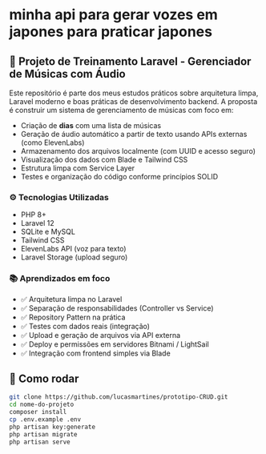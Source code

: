# minha api para gerar vozes em japones para praticar japones

## 🎵 Projeto de Treinamento Laravel - Gerenciador de Músicas com Áudio

Este repositório é parte dos meus estudos práticos sobre arquitetura limpa, Laravel moderno e boas práticas de desenvolvimento backend. A proposta é construir um sistema de gerenciamento de músicas com foco em:

- Criação de **dias** com uma lista de músicas
- Geração de áudio automático a partir de texto usando APIs externas (como ElevenLabs)
- Armazenamento dos arquivos localmente (com UUID e acesso seguro)
- Visualização dos dados com Blade e Tailwind CSS
- Estrutura limpa com Service Layer
- Testes e organização do código conforme princípios SOLID

### ⚙️ Tecnologias Utilizadas

- PHP 8+
- Laravel 12
- SQLite e MySQL
- Tailwind CSS
- ElevenLabs API (voz para texto)
- Laravel Storage (upload seguro)

### 📚 Aprendizados em foco

- ✅ Arquitetura limpa no Laravel
- ✅ Separação de responsabilidades (Controller vs Service)
- ✅ Repository Pattern na prática
- ✅ Testes com dados reais (integração)
- ✅ Upload e geração de arquivos via API externa
- ✅ Deploy e permissões em servidores Bitnami / LightSail
- ✅ Integração com frontend simples via Blade

## 🔧 Como rodar

```bash
git clone https://github.com/lucasmartines/prototipo-CRUD.git
cd nome-do-projeto
composer install
cp .env.example .env
php artisan key:generate
php artisan migrate
php artisan serve
